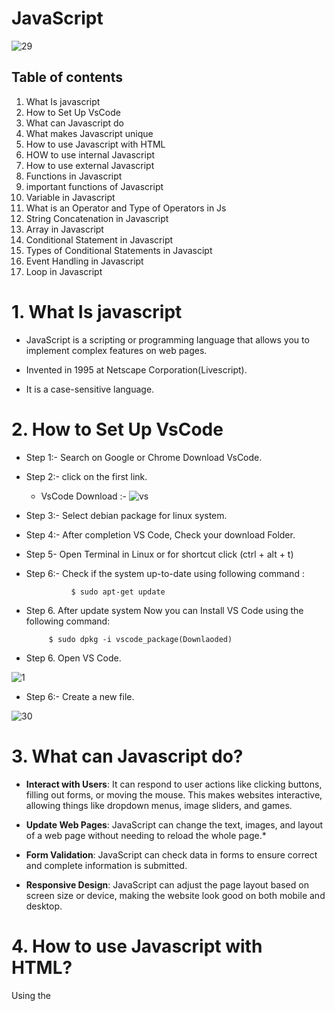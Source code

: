# JavaScript

![29](https://wpengine.com/wp-content/uploads/2021/07/jsheader-1024x535.png)

                                                                 
                                                                 


## Table of contents

1. What Is javascript
2.  How to Set Up VsCode
3.  What can Javascript do
4.  What makes Javascript unique
5.  How to use Javascript with HTML
6.  HOW to use internal Javascript
7.  How to use external Javascript
8.  Functions in Javascript
9.  important functions of Javascript
10.  Variable in Javascript
11. What is an Operator and Type of Operators in Js
12. String Concatenation in Javascript
13. Array in Javascript
14. Conditional Statement in Javascript
15. Types of Conditional Statements in Javascipt
16. Event Handling in Javascript 
17. Loop in Javascript
    

# 1.  What Is javascript

- JavaScript is a scripting or programming language that allows you to implement complex features on web pages.
- Invented in 1995 at Netscape Corporation(Livescript).

- It is a case-sensitive language.


# 2.  How to Set Up VsCode

- Step 1:- Search on Google or Chrome Download VsCode.
- Step 2:- click on the first link.
  
  - VsCode Download :-
  ![vs](https://code.visualstudio.com/assets/updates/1_68/vscode-dev-download.png)


- Step 3:- Select debian package for linux system.
- Step 4:- After completion VS Code, Check your download Folder.
- Step 5- Open Terminal in Linux or  for shortcut click (ctrl + alt + t)
- Step 6:- Check if the system up-to-date using following command :

    
                $ sudo apt-get update
- Step 6. After update system Now you can Install VS Code using the following command:

  
           $ sudo dpkg -i vscode_package(Downlaoded)

- Step 6. Open VS Code.          


![1](https://code.visualstudio.com/assets/updates/1_68/translations-core.png)

- Step 6:- Create a new file.

 
![30](https://media.dev.to/cdn-cgi/image/width=1000,height=420,fit=cover,gravity=auto,format=auto/https%3A%2F%2Fdev-to-uploads.s3.amazonaws.com%2Fuploads%2Farticles%2Fjxnhb4rnchxhywu05f7a.gif)
<br>

# 3.  What can Javascript do?
- **Interact with Users**: It can respond to user actions like clicking buttons, filling out forms, or moving the mouse. This makes websites interactive, allowing things like dropdown menus, image sliders, and games.
  
- **Update Web Pages**: JavaScript can change the text, images, and layout of a web page without needing to reload the whole page.*
  
- **Form Validation**: JavaScript can check data in forms to ensure correct and complete information is submitted.
  
- **Responsive Design**: JavaScript can adjust the page layout based on screen size or device, making the website look good on both mobile and desktop.

# 4. How to use Javascript with HTML?

   Using the <script> tag integrates JavaScripts into an HTML page .this tag allows to directly write JavaScripts code within your HTML file.
      
# 5. HOW to use internal Javascript?

**Internal JavaScript**: Code is written directly within an HTML file, inside the <script> tags.

  ```js
  <script type = "text/javascript">
  //js code goes here
  <script>
  ```

# 6. How to use external Javascript?
 **External JavaScript**: Code is written in a separate .js file and linked to an HTML file using the <script> tag with the src attribute. 

  ```js
  <script scr = "myscript.js"></script>
  ```

# 8. Functions in Javascript
  
>**Function**
>:- Functions are group of code or program which is used more often.
>It leads programming to code resusability and clear code.

>**Types**
>1. Pre defined Function.
>2. User defined Function.

**1.Pre defined Function**.
>:- Such functions one defined at the time of making of any language.

```bash
console.log("Hlo Wrold");
```

**2.User defined Function**.
>:- Such function are defined by users according to their needs.
## Example

```bash
function greetUser(name) {
    console.log("Hello, " + name + "!");
}


greetUser("Muskan"); 

```
## Output
Output: Hello, Muskan!

# 9. important functions of Javascript.
   
>1. alert() function
>2. confirm() function
>3. console.log() function
>4. document.write() function
>5. prompt() function
> 

**alert() function**
* It is used to alert the user that something has happened.
  
 ```js
     <script type = "text/javascript">
       alert("Hlo wrold");
     </script>
 ```

**console.log()**
* Writes information to the browser console, good for debugging purposos.

 ```js
  <script type> = "text/javascript">
  
  console.log("Wscube javascript tutorials");

</script>

 ```
**document.write() function**
  
* document.write(): write directly to the HTML document.
  
```js
  <script type ="text/javascript">
    
  document.write("Wscube Tech");
    
  </script>
```

**Prompt() function**

Prompt(msg,default): create an dialogue for user input.

  ```js
  <script type ="text/javascript">
    prompt("hello","Wscube");
  </script>
  ```



    
 # 10. Variable in Javascript

**What is a Variable**
Variables are Containers which hold reusable data.
It is the basic unit of storage in program.
The value stored in a variable can be changed during program execution.

**Example**

```bash
let a=5;
console.log(a);
```

## Output
5



# 11.  What is an Operator and Type of Operators in Js

**Operator**
> :- An operator is a symbol that tell the compiler which arithmetic or logical operation to be performed between the respective operands.



**Types**
>1. Arithmetic Operators.
>2. Logical Operators.
>3. Assignment Operators.
>4. Comparison / Relational Operators.

**1. Artithmetic Operators**.
>Javascript arithmetic operators are used to perform mathematical calculations between variables and/or values.
>These include addition (+), subtraction (-), multiplication (*), division (/), modulus (%), increment (++), and decrement (--).



**2. Logical Operators.**
>An operator that performs a logic operation on nodes, groups, or numbers.
> AHDL logical operators are NOT ( ! ), AND ( & ), NAND ( !& ), OR ( # ), NOR ( !# ), XOR ( $ ), and XNOR ( !$ ).


**3. Assignment Operators.**.
>An assignment operator assigns a value to its left operand based on the value of its right operand.
> The simple assignment operator is equal ( = ), which assigns the value of its right operand to its left operand.



**4. Comparison / Relational Operators.**
>Relational operators compare two operands and return true or false depending on the validity of the comparison.
>The most common relational operators are: > (greater than) < (less than)




# 12. String Concatenation in Javascript

- String concatenation in JavaScript is the process of combining two or more strings into one. This can be done using the + operator or template literals.
   ## Example
  
```bash
let firstName = 'Muskan';
let lastName = 'Thakur';
let fullName = firstName + ' ' + lastName;
console.log(fullName);
```

## Output

Muskan Thakur


## 13. Array in javascripts

- In JavaScript, an array is a variable that can hold multiple values, each accessed by an index number starting from 0.

# Example:

```bash
let fruits = ["Apple", "Banana", "Cherry"];

console.log(fruits[0]); 
console.log(fruits[1]);
console.log(fruits[2]); 

```
## Output
 Apple
 Banana
 Cherry


# 14. Conditional Statement in Javascript

**What are Conditional Statement**
> Coditional Statements(Control Statements) used to change the flow of the Program's execution.



# 15. Types of Conditional Statements in Javascipt
 
**If**
>:- If proved true, performs a function or displays information.

**If-else**
>:- It proved true, performs a task.
>If false performs any other task.

**If-elseif**
>:- If proved true, performs a task.
>If false checks another if condition.

## Example 
```bash
let number = 5; 

if (number > 0) {
    console.log("The number is positive.");
} else if (number < 0) {
    console.log("The number is negative.");
} else {
    console.log("The number is zero.");
}

```
## Output
The number is positive 

# 16.Event Handling in Javascript   
- Event handling in JavaScript involves attaching event listeners to DOM elements to respond to various events. Here’s the syntax and an example for event handling:
- Syntax
``` bash
element.addEventListener(event, function);
```

 ## Example
## HTML
```bash
<body>
  <button id="myButton">Click Me!</button>

  <script src="script.js"></script>
</body>
```
## JavaScript (script.js)
```bash
const button = document.getElementById('myButton');


function handleClick() {
  alert('Button was clicked!');
}

button.addEventListener('click', handleClick);

```
# 17. LOOP IN JS
 
  **Loop**
> Loops are handy, if you want to run the same code over and over again, each time with a different value.
>
> **Types of Loop**
  1. for Loop
  2. Infinite Loop
  3. while Loop
  4. do-while loop
  
## for Loop
 ```bash
    let i =1;
   for (int i = 1; i <= 5; i++) 
     {
       console.log("Hello world");
     }
   ```
   # Output 
   Hello world
   Hello world
   Hello world
   Hello world
   Hello world
   

 ## Infinite Loop:- 
 ```bash
  while (true) {
    console.log("This will print forever");
}
```
  ## Output
  This loop will run indefinitely, continuously printing the message to the console.
  
  ## while Loop:-
                while (condition) {
                // do some work
                     }
                     
## Program              
```bash
let count = 1;

while (count <= 5)
{
  console.log(count);
  count++;
}
```
## output
1 2 3 4 5

## do-while Loop

         do{
          //do some work
         }while(condition);
         
## Program              
```bash

let count = 1;


do {
  console.log(count);
  count++;
} while (count <= 5);

```
## output
1 2 3 4 5 
 ## Conclusion
In this project, we successfully built a simple yet functional calculator using HTML, CSS, and JavaScript. 
This exercise not only demonstrated the power of combining these three technologies but also emphasized key programming concepts such as:

# Reference link
https://www.w3schools.com/js/
            .  







